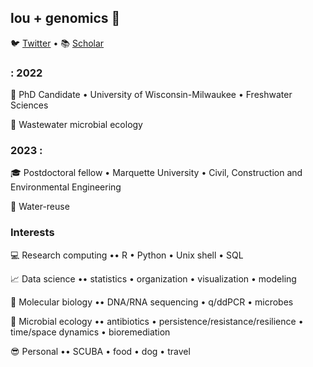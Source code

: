 ## lou + genomics :dna:

:bird: [Twitter](https://twitter.com/loulanomics) • 📚 [Scholar](https://scholar.google.com/citations?user=QBfrT40AAAAJ&hl=en&oi=ao)   
 
### : 2022
:calendar: PhD Candidate • University of Wisconsin-Milwaukee • Freshwater Sciences 

:toilet: Wastewater microbial ecology 


### 2023 :

:mortar_board: Postdoctoral fellow • Marquette University • Civil, Construction and Environmental Engineering

🚰 Water-reuse


### Interests

:computer: Research computing •• R • Python • Unix shell • SQL

:chart_with_upwards_trend: Data science •• statistics • organization • visualization • modeling

:microscope: Molecular biology •• DNA/RNA sequencing • q/ddPCR • microbes

:petri_dish: Microbial ecology •• antibiotics • persistence/resistance/resilience • time/space dynamics • bioremediation

:sunglasses: Personal •• SCUBA • food • dog • travel
                                                               
